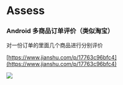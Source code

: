 # Assess
### Android 多商品订单评价（类似淘宝）
对一份订单的里面几个商品进行分别评价 


[https://www.jianshu.com/p/17763c96bfc4](https://www.jianshu.com/p/17763c96bfc4)








![](https://upload-images.jianshu.io/upload_images/1191352-c879324ea5822b2c.gif?imageMogr2/auto-orient/strip%7CimageView2/2/w/588)
